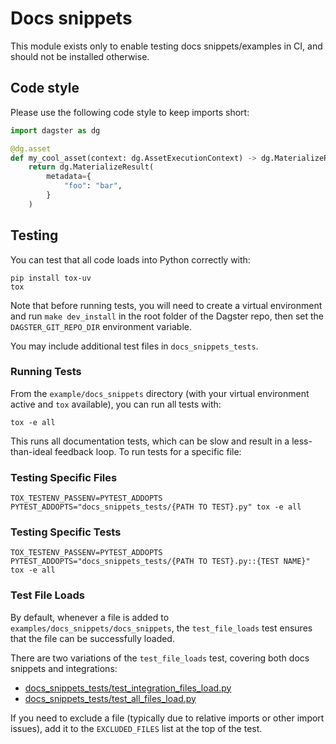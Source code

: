 # Docs snippets

This module exists only to enable testing docs snippets/examples in CI, and should not be installed
otherwise.

## Code style

Please use the following code style to keep imports short:

```python
import dagster as dg

@dg.asset
def my_cool_asset(context: dg.AssetExecutionContext) -> dg.MaterializeResult:
    return dg.MaterializeResult(
        metadata={
            "foo": "bar",
        }
    )
```

## Testing

You can test that all code loads into Python correctly with:

```
pip install tox-uv
tox
```

Note that before running tests, you will need to create a virtual environment and run `make dev_install` in the root folder of the Dagster repo, then set the `DAGSTER_GIT_REPO_DIR` environment variable.

You may include additional test files in `docs_snippets_tests`.

### Running Tests

From the `example/docs_snippets` directory (with your virtual environment active and `tox` available), you can run all tests with:

```
tox -e all
```

This runs all documentation tests, which can be slow and result in a less-than-ideal feedback loop. To run tests for a specific file:

### Testing Specific Files

```
TOX_TESTENV_PASSENV=PYTEST_ADDOPTS PYTEST_ADDOPTS="docs_snippets_tests/{PATH TO TEST}.py" tox -e all
```

### Testing Specific Tests

```
TOX_TESTENV_PASSENV=PYTEST_ADDOPTS PYTEST_ADDOPTS="docs_snippets_tests/{PATH TO TEST}.py::{TEST NAME}" tox -e all
```

### Test File Loads

By default, whenever a file is added to `examples/docs_snippets/docs_snippets`, the `test_file_loads` test ensures that the file can be successfully loaded.

There are two variations of the `test_file_loads` test, covering both docs snippets and integrations:

- [docs_snippets_tests/test_integration_files_load.py](docs_snippets_tests/test_integration_files_load.py)
- [docs_snippets_tests/test_all_files_load.py](docs_snippets_tests/test_all_files_load.py)

If you need to exclude a file (typically due to relative imports or other import issues), add it to the `EXCLUDED_FILES` list at the top of the test.
